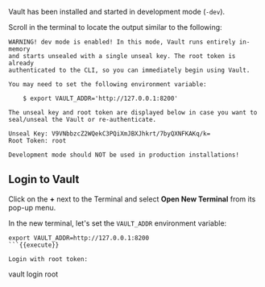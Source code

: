 Vault has been installed and started in development mode (`-dev`).

Scroll in the terminal to locate the output similar to the following:

```
WARNING! dev mode is enabled! In this mode, Vault runs entirely in-memory
and starts unsealed with a single unseal key. The root token is already
authenticated to the CLI, so you can immediately begin using Vault.

You may need to set the following environment variable:

    $ export VAULT_ADDR='http://127.0.0.1:8200'

The unseal key and root token are displayed below in case you want to
seal/unseal the Vault or re-authenticate.

Unseal Key: V9VNbbzcZ2WQekC3PQiXmJBXJhkrt/7byQXNFKAKq/k=
Root Token: root

Development mode should NOT be used in production installations!
```

## Login to Vault

Click on the **+** next to the Terminal and select **Open New Terminal** from its pop-up menu.

In the new terminal, let's set the `VAULT_ADDR` environment variable:

```
export VAULT_ADDR=http://127.0.0.1:8200
```{{execute}}

Login with root token:

```
vault login root
```{{execute}}
